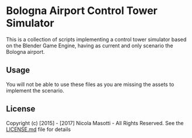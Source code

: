 # Bologna Airport Control Tower Simulator

This is a collection of scripts implementing a control tower simulator based on the Blender Game Engine, having as current and only scenario the Bologna airport.

## Usage

You will not be able to use these files as you are missing the assets to implement the scenario.


## License

Copyright (c) [2015] - [2017] Nicola Masotti - All Rights Reserved.
See the [LICENSE.md](LICENSE.md) file for details

